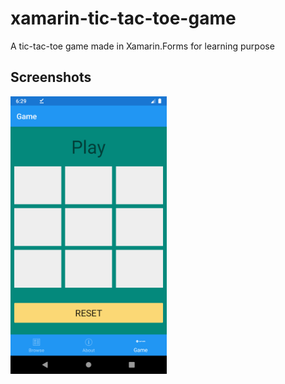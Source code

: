 # xamarin-tic-tac-toe-game
A tic-tac-toe game made in Xamarin.Forms for learning purpose

## Screenshots
<img src="screenshots/1.png" width="250">